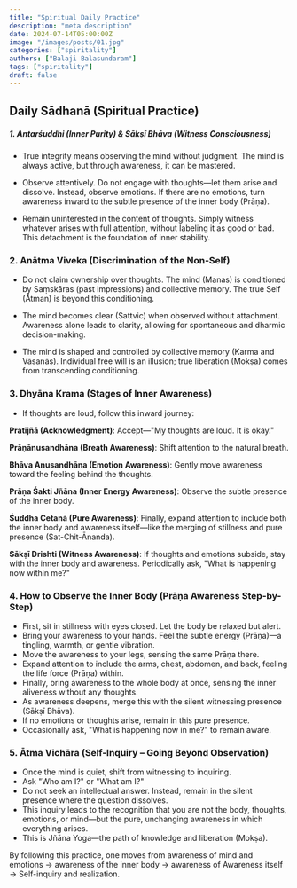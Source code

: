 ```yaml
---
title: "Spiritual Daily Practice"
description: "meta description"
date: 2024-07-14T05:00:00Z
image: "/images/posts/01.jpg"
categories: ["spiritality"]
authors: ["Balaji Balasundaram"]
tags: ["spiritality"]
draft: false
---
```

## Daily Sādhanā (Spiritual Practice)

##### 1. Antarśuddhi (Inner Purity) & Sākṣī Bhāva (Witness Consciousness)

- True integrity means observing the mind without judgment. The mind is always active, but through awareness, it can be mastered.

- Observe attentively. Do not engage with thoughts—let them arise and dissolve. Instead, observe emotions. If there are no emotions, turn awareness inward to the subtle presence of the inner body (Prāṇa).

- Remain uninterested in the content of thoughts. Simply witness whatever arises with full attention, without labeling it as good or bad. This detachment is the foundation of inner stability.

### 2. Anātma Viveka (Discrimination of the Non-Self)

- Do not claim ownership over thoughts. The mind (Manas) is conditioned by Saṃskāras (past impressions) and collective memory. The true Self (Ātman) is beyond this conditioning.

- The mind becomes clear (Sattvic) when observed without attachment. Awareness alone leads to clarity, allowing for spontaneous and dharmic decision-making.

- The mind is shaped and controlled by collective memory (Karma and Vāsanās). Individual free will is an illusion; true liberation (Mokṣa) comes from transcending conditioning.

### 3. Dhyāna Krama (Stages of Inner Awareness)

- If thoughts are loud, follow this inward journey:

**Pratijñā (Acknowledgment)**: Accept—"My thoughts are loud. It is okay."

**Prāṇānusandhāna (Breath Awareness)**: Shift attention to the natural breath.

**Bhāva Anusandhāna (Emotion Awareness)**: Gently move awareness toward the feeling behind the thoughts.

**Prāṇa Śakti Jñāna (Inner Energy Awareness)**: Observe the subtle presence of the inner body.

**Śuddha Cetanā (Pure Awareness)**: Finally, expand attention to include both the inner body and awareness itself—like the merging of stillness and pure presence (Sat-Chit-Ānanda).

**Sākṣī Drishti (Witness Awareness)**: If thoughts and emotions subside, stay with the inner body and awareness. Periodically ask, "What is happening now within me?"

### 4. How to Observe the Inner Body (Prāṇa Awareness Step-by-Step)

- First, sit in stillness with eyes closed. Let the body be relaxed but alert.
- Bring your awareness to your hands. Feel the subtle energy (Prāṇa)—a tingling, warmth, or gentle vibration.
- Move the awareness to your legs, sensing the same Prāṇa there.
- Expand attention to include the arms, chest, abdomen, and back, feeling the life force (Prāṇa) within.
- Finally, bring awareness to the whole body at once, sensing the inner aliveness without any thoughts.
- As awareness deepens, merge this with the silent witnessing presence (Sākṣī Bhāva).
- If no emotions or thoughts arise, remain in this pure presence.
- Occasionally ask, "What is happening now in me?" to remain aware.

### 5. Ātma Vichāra (Self-Inquiry – Going Beyond Observation)

- Once the mind is quiet, shift from witnessing to inquiring.
- Ask "Who am I?" or "What am I?"
- Do not seek an intellectual answer. Instead, remain in the silent presence where the question dissolves.
- This inquiry leads to the recognition that you are not the body, thoughts, emotions, or mind—but the pure, unchanging awareness in which everything arises.
- This is Jñāna Yoga—the path of knowledge and liberation (Mokṣa).

By following this practice, one moves from awareness of mind and emotions → awareness of the inner body → awareness of Awareness itself → Self-inquiry and realization.